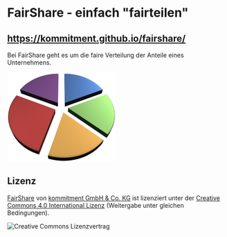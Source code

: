 # FairShare - einfach "fairteilen"

## https://kommitment.github.io/fairshare/

Bei FairShare geht es um die faire Verteilung der Anteile eines Unternehmens.

<img src="docs/img/fairshare-pie.png" width="250"/>

## Lizenz 

[FairShare](https://github.com/kommitment/fairshare) von [kommitment GmbH & Co. KG](https://kommitment.works) ist lizenziert unter der [Creative Commons 4.0 International Lizenz](http://creativecommons.org/licenses/by-sa/4.0/) (Weitergabe unter gleichen Bedingungen).

![Creative Commons Lizenzvertrag](https://i.creativecommons.org/l/by-sa/4.0/88x31.png)
